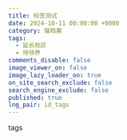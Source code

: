 ```yaml
---
title: 标签测试
date: 2024-10-11 00:00:00 +0000
category: 猫档案
tags:
  - 延长校区
  - 待领养
comments_disable: false
image_viewer_on: false
image_lazy_loader_on: true
on_site_search_exclude: false
search_engine_exclude: false
published: true
lng_pair: id_tags
---
```

tags